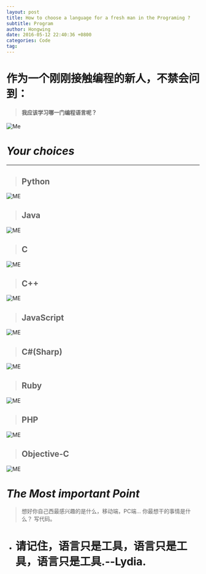 ```yaml
---
layout: post
title: How to choose a language for a fresh man in the Programing ?
subtitle: Program
author: Hongwing
date: 2016-05-12 22:40:36 +0800
categories: Code
tag: 
---
```

# 作为一个刚刚接触编程的新人，不禁会问到：
> #### 我应该学习哪一门编程语言呢？
![Me](/assets/IMG_0883.jpg)

# *Your choices*
---
> ##	Python

![ME](/assets/IMG_0874.jpg)

> ## Java 

![ME](/assets/IMG_0875.jpg)

> ##	C

![ME](/assets/IMG_0876.jpg)

> ##	C++

![ME](/assets/IMG_0877.jpg)

> ## JavaScript

![ME](/assets/IMG_0878.jpg)

> ##	C#(Sharp)

![ME](/assets/IMG_0879.jpg)

> ##	Ruby

![ME](/assets/IMG_0880.jpg)

> ##	PHP

![ME](/assets/IMG_0881.jpg)

> ##	Objective-C

![ME](/assets/IMG_0882.jpg)

# *The Most important Point*
> 想好你自己西最感兴趣的是什么，移动端，PC端...
> 你最想干的事情是什么？
> 写代码。

* # 请记住，语言只是工具，语言只是工具，语言只是工具.--Lydia.
 
